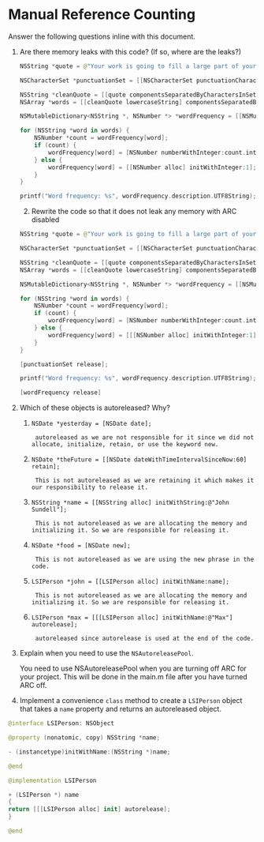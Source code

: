 # Manual Reference Counting

Answer the following questions inline with this document.

1. Are there memory leaks with this code? (If so, where are the leaks?)

	```swift
	NSString *quote = @"Your work is going to fill a large part of your life, and the only way to be truly satisfied is to do what you believe is great work. And the only way to do great work is to love what you do. If you haven't found it yet, keep looking. Don't settle. As with all matters of the heart, you'll know when you find it. - Steve Jobs";

	NSCharacterSet *punctuationSet = [[NSCharacterSet punctuationCharacterSet] retain]; // Leak here as it is retained, but never released.

	NSString *cleanQuote = [[quote componentsSeparatedByCharactersInSet:punctuationSet] componentsJoinedByString:@""];
	NSArray *words = [[cleanQuote lowercaseString] componentsSeparatedByString:@" "];

	NSMutableDictionary<NSString *, NSNumber *> *wordFrequency = [[NSMutableDictionary alloc] init]; // Leak here as it is allocated and initialzed, but never released.

	for (NSString *word in words) {
		NSNumber *count = wordFrequency[word];
		if (count) {
			wordFrequency[word] = [NSNumber numberWithInteger:count.integerValue + 1];
		} else {
			wordFrequency[word] = [[NSNumber alloc] initWithInteger:1]; // Leak here as it is allocated and initialzed with an integer, but never released.
		}
	}

	printf("Word frequency: %s", wordFrequency.description.UTF8String);
	```

	2. Rewrite the code so that it does not leak any memory with ARC disabled
    
    ```swift
    NSString *quote = @"Your work is going to fill a large part of your life, and the only way to be truly satisfied is to do what you believe is great work. And the only way to do great work is to love what you do. If you haven't found it yet, keep looking. Don't settle. As with all matters of the heart, you'll know when you find it. - Steve Jobs";

    NSCharacterSet *punctuationSet = [[NSCharacterSet punctuationCharacterSet] retain];

    NSString *cleanQuote = [[quote componentsSeparatedByCharactersInSet:punctuationSet] componentsJoinedByString:@""];
    NSArray *words = [[cleanQuote lowercaseString] componentsSeparatedByString:@" "];

    NSMutableDictionary<NSString *, NSNumber *> *wordFrequency = [[NSMutableDictionary alloc] init];

    for (NSString *word in words) {
        NSNumber *count = wordFrequency[word];
        if (count) {
            wordFrequency[word] = [NSNumber numberWithInteger:count.integerValue + 1];
        } else {
            wordFrequency[word] = [[[NSNumber alloc] initWithInteger:1] autorelease]; 
        }
    }
    
    [punctuationSet release];

    printf("Word frequency: %s", wordFrequency.description.UTF8String);
    
    [wordFrequency release]
    ```

2. Which of these objects is autoreleased?  Why?

	1. `NSDate *yesterday = [NSDate date];`
    
            autoreleased as we are not responsible for it since we did not allocate, initialize, retain, or use the keyword new.
            
	2. `NSDate *theFuture = [[NSDate dateWithTimeIntervalSinceNow:60] retain];`
    
            This is not autoreleased as we are retaining it which makes it our responsibility to release it.

	3. `NSString *name = [[NSString alloc] initWithString:@"John Sundell"];`
    
            This is not autoreleased as we are allocating the memory and initializing it. So we are responsible for releasing it.
	
	4. `NSDate *food = [NSDate new];`
    
            This is not autoreleased as we are using the new phrase in the code.
	
	5. `LSIPerson *john = [[LSIPerson alloc] initWithName:name];`
    
            This is not autoreleased as we are allocating the memory and initializing it. So we are responsible for releasing it.
	
	6. `LSIPerson *max = [[[LSIPerson alloc] initWithName:@"Max"] autorelease];`
    
            autoreleased since autorelease is used at the end of the code.
            
3. Explain when you need to use the `NSAutoreleasePool`.

    You need to use NSAutoreleasePool when you are turning off ARC for your project. This will be done in the main.m file after you have turned ARC off.

4. Implement a convenience `class` method to create a `LSIPerson` object that takes a `name` property and returns an autoreleased object.

```swift
@interface LSIPerson: NSObject

@property (nonatomic, copy) NSString *name;

- (instancetype)initWithName:(NSString *)name;

@end

@implementation LSIPerson

+ (LSIPerson *) name
{
return [[[LSIPerson alloc] init] autorelease];
}

@end
```
